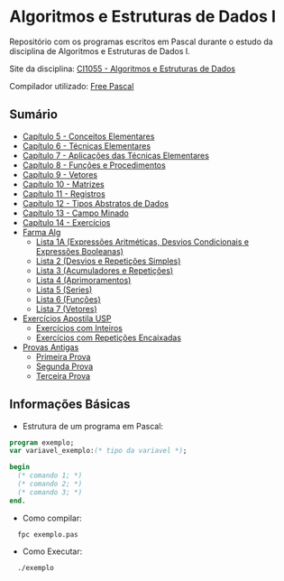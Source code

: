 # Algoritmos e Estruturas de Dados I
Repositório com os programas escritos em Pascal durante o estudo da disciplina de Algoritmos e Estruturas de Dados I.

Site da disciplina: [CI1055 - Algoritmos e Estruturas de Dados](http://www.inf.ufpr.br/cursos/ci055/)

Compilador utilizado: [Free Pascal](https://www.freepascal.org/)



## Sumário

* [Capítulo 5 - Conceitos Elementares](https://github.com/kimurarh/alg1/tree/master/cap5)
* [Capítulo 6 - Técnicas Elementares](https://github.com/kimurarh/alg1/tree/master/cap6)
* [Capítulo 7 - Aplicações das Técnicas Elementares](https://github.com/kimurarh/alg1/tree/master/cap7)
* [Capítulo 8 - Funções e Procedimentos](https://github.com/kimurarh/alg1/tree/master/cap8)
* [Capítulo 9 - Vetores](https://github.com/kimurarh/alg1/tree/master/cap9)
* [Capítulo 10 - Matrizes](https://github.com/kimurarh/alg1/tree/master/cap10)
* [Capítulo 11 - Registros](https://github.com/kimurarh/alg1/tree/master/cap11)
* [Capítulo 12 - Tipos Abstratos de Dados](https://github.com/kimurarh/alg1/tree/master/cap12)
* [Capítulo 13 - Campo Minado](https://github.com/kimurarh/alg1/tree/master/cap13)
* [Capítulo 14 - Exercícios](https://github.com/kimurarh/alg1/tree/master/cap14)
* [Farma Alg](https://github.com/kimurarh/alg1/tree/master/farma_alg#Sum%C3%A1rio)
  * [Lista 1A (Expressões Aritméticas, Desvios Condicionais e Expressões Booleanas)](https://github.com/kimurarh/alg1/tree/master/farma_alg/lista1a#lista-1a)
  * [Lista 2 (Desvios e Repetições Simples)](https://github.com/kimurarh/alg1/tree/master/farma_alg/lista2#lista-2)
  * [Lista 3 (Acumuladores e Repetições)](https://github.com/kimurarh/alg1/tree/master/farma_alg/lista3#lista-3)
  * [Lista 4 (Aprimoramentos)](https://github.com/kimurarh/alg1/tree/master/farma_alg/lista4#Lista-4)
  * [Lista 5 (Series)](https://github.com/kimurarh/alg1/tree/master/farma_alg/lista5#Lista-5)
  * [Lista 6 (Funções)](https://github.com/kimurarh/alg1/tree/master/farma_alg/lista6#lista-6)
  * [Lista 7 (Vetores)](https://github.com/kimurarh/alg1/tree/master/farma_alg/lista7#lista-7)
* [Exercícios Apostila USP](https://github.com/kimurarh/alg1/tree/master/usp_exerc)
  * [Exercícios com Inteiros](https://github.com/kimurarh/alg1/tree/master/usp_exerc/1-exerc-com-inteiros)
  * [Exercícios com Repetições Encaixadas](https://github.com/kimurarh/alg1/tree/master/usp-exerc/2-exerc-com-repeticoes)
* [Provas Antigas](https://github.com/kimurarh/alg1/tree/master/provas_antigas)
  * [Primeira Prova](https://github.com/kimurarh/alg1/tree/master/provas_antigas/P1#Primeira-Prova)
  * [Segunda Prova](https://github.com/kimurarh/alg1/tree/master/provas_antigas/P2#Segunda-Prova)
  * [Terceira Prova](https://github.com/kimurarh/alg1/tree/master/provas_antigas/P3#Terceira-Prova)
  

## Informações Básicas 

- Estrutura de um programa em Pascal:
```pascal
program exemplo;
var variavel_exemplo:(* tipo da variavel *);

begin
  (* comando 1; *)
  (* comando 2; *)
  (* comando 3; *)
end.
```

- Como compilar:
```
  fpc exemplo.pas
```

- Como Executar:
```
  ./exemplo
```
